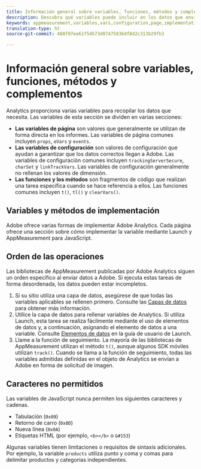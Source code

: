 ```yaml
---
title: Información general sobre variables, funciones, métodos y complementos
description: Descubra qué variables puede incluir en los datos que envía a Adobe para mejorar los informes.
keywords: appmeasurement,variables,vars,configuration,page,implementation
translation-type: ht
source-git-commit: 468f97ee61f5d573d07475836df8d2c313b29fb3

---
```



# Información general sobre variables, funciones, métodos y complementos

Analytics proporciona varias variables para recopilar los datos que necesita. Las variables de esta sección se dividen en varias secciones:

* **Las variables de página** son valores que generalmente se utilizan de forma directa en los informes. Las variables de página comunes incluyen `props`, `eVars` y `events`.
* **Las variables de configuración** son valores de configuración que ayudan a garantizar que los datos correctos llegan a Adobe. Las variables de configuración comunes incluyen `trackingServerSecure`, `charSet` y `linkTrackVars`. Las variables de configuración generalmente no rellenan los valores de dimensión.
* **Las funciones y los métodos** son fragmentos de código que realizan una tarea específica cuando se hace referencia a ellos. Las funciones comunes incluyen `t()`, `tl()` y `clearVars()`.

## Variables y métodos de implementación

Adobe ofrece varias formas de implementar Adobe Analytics. Cada página ofrece una sección sobre cómo implementar la variable mediante Launch y AppMeasurement para JavaScript.

## Orden de las operaciones

Las bibliotecas de AppMeasurement publicadas por Adobe Analytics siguen un orden específico al enviar datos a Adobe. Si ejecuta estas tareas de forma desordenada, los datos pueden estar incompletos.

1. Si su sitio utiliza una capa de datos, asegúrese de que todas las variables aplicables se rellenen primero. Consulte las [Capas de datos](../prepare/data-layer.md) para obtener más información.
2. Utilice la capa de datos para rellenar variables de Analytics. Si utiliza Launch, esta tarea se realiza fácilmente mediante el uso de elementos de datos y, a continuación, asignando el elemento de datos a una variable. Consulte [Elementos de datos](https://docs.adobe.com/content/help/es-ES/launch/using/reference/manage-resources/data-elements.html) en la guía de usuario de Launch.
3. Llame a la función de seguimiento. La mayoría de las bibliotecas de AppMeasurement utilizan el método `t()`, aunque algunos SDK móviles utilizan `track()`. Cuando se llama a la función de seguimiento, todas las variables admitidas definidas en el objeto de Analytics se envían a Adobe en forma de solicitud de imagen.

## Caracteres no permitidos

Las variables de JavaScript nunca permiten los siguientes caracteres y cadenas.

* Tabulación (`0x09`)
* Retorno de carro (`0x0D`)
* Nueva línea (`0x0A`)
* Etiquetas HTML (por ejemplo, `<b></b>` o `&#153`)

Algunas variables tienen limitaciones o requisitos de sintaxis adicionales. Por ejemplo, la variable `products` utiliza punto y coma y comas para delimitar productos y categorías independientes.
